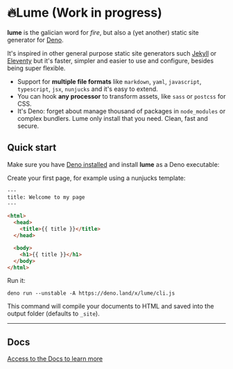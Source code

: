 # 🔥Lume (Work in progress)

**lume** is the galician word for *fire*, but also a (yet another) static site generator for [Deno](https://deno.land/).

It's inspired in other general purpose static site generators such [Jekyll](https://jekyllrb.com/) or [Eleventy](https://www.11ty.dev/) but it's faster, simpler and easier to use and configure, besides being super flexible.

- Support for **multiple file formats** like `markdown`, `yaml`, `javascript`, `typescript`, `jsx`, `nunjucks` and it's easy to extend.
- You can hook **any processor** to transform assets, like `sass` or `postcss` for CSS.
- It's Deno: forget about manage thousand of packages in `node_modules` or complex bundlers. Lume only install that you need. Clean, fast and secure.

## Quick start

Make sure you have [Deno installed](https://deno.land/#installation) and install **lume** as a Deno executable:

Create your first page, for example using a nunjucks template:

```html
---
title: Welcome to my page
---

<html>
  <head>
    <title>{{ title }}</title>
  </head>

  <body>
    <h1>{{ title }}</h1>
  </body>
</html>
```

Run it:
```
deno run --unstable -A https://deno.land/x/lume/cli.js
```

This command will compile your documents to HTML and saved into the output folder (defaults to `_site`).

---

## Docs

[Access to the Docs to learn more](https://oscarotero.github.io/lume/)
